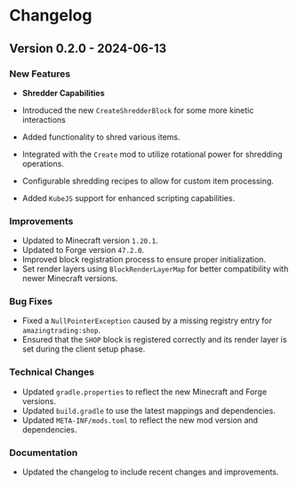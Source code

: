 # Changelog

## Version 0.2.0 - 2024-06-13

### New Features
 - **Shredder Capabilities**
  - Introduced the new `CreateShredderBlock` for some more kinetic interactions
  - Added functionality to shred various items.
  - Integrated with the `Create` mod to utilize rotational power for shredding operations.
  - Configurable shredding recipes to allow for custom item processing.

- Added `KubeJS` support for enhanced scripting capabilities.

### Improvements
- Updated to Minecraft version `1.20.1`.
- Updated to Forge version `47.2.0`.
- Improved block registration process to ensure proper initialization.
- Set render layers using `BlockRenderLayerMap` for better compatibility with newer Minecraft versions.

### Bug Fixes
- Fixed a `NullPointerException` caused by a missing registry entry for `amazingtrading:shop`.
- Ensured that the `SHOP` block is registered correctly and its render layer is set during the client setup phase.

### Technical Changes
- Updated `gradle.properties` to reflect the new Minecraft and Forge versions.
- Updated `build.gradle` to use the latest mappings and dependencies.
- Updated `META-INF/mods.toml` to reflect the new mod version and dependencies.

### Documentation
- Updated the changelog to include recent changes and improvements.
